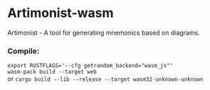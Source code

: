 # Artimonist-wasm
Artimonist - A tool for generating mnemonics based on diagrams.

### Compile:
`export RUSTFLAGS='--cfg getrandom_backend="wasm_js"'`  
`wasm-pack build --target web`  
or `cargo build --lib --release --target wasm32-unknown-unknown`  